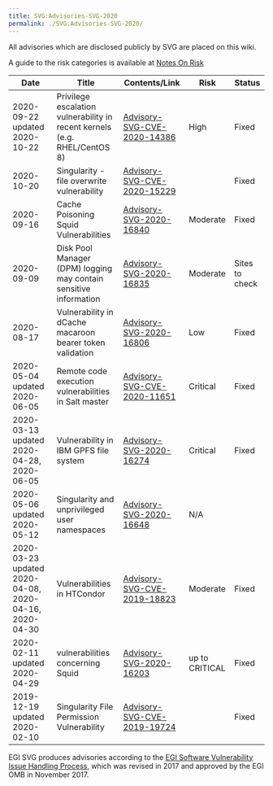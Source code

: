 ```yaml
---
title: SVG:Advisories-SVG-2020
permalink: ./SVG:Advisories-SVG-2020/
---
```


All advisories which are disclosed publicly by SVG are placed on this wiki.

A guide to the risk categories is available at
[Notes On Risk](https://wiki.egi.eu/wiki/SVG:Notes_On_Risk)

| Date                                                  | Title                                                                     | Contents/Link                                                             | Risk           | Status         |
| ----------------------------------------------------- | ------------------------------------------------------------------------- | ------------------------------------------------------------------------- | -------------- | -------------- |
| 2020-09-22 updated 2020-10-22                         | Privilege escalation vulnerability in recent kernels (e.g. RHEL/CentOS 8) | [Advisory-SVG-CVE-2020-14386](./2020/SVG:/Advisory-SVG-CVE-2020-14386.md) | High           | Fixed          |
| 2020-10-20                                            | Singularity - file overwrite vulnerability                                | [Advisory-SVG-CVE-2020-15229](./2020/SVG:/Advisory-SVG-CVE-2020-15229.md) |                | Fixed          |
| 2020-09-16                                            | Cache Poisoning Squid Vulnerabilities                                     | [Advisory-SVG-2020-16840](./2020/SVG:/Advisory-SVG-2020-16840.md)         | Moderate       | Fixed          |
| 2020-09-09                                            | Disk Pool Manager (DPM) logging may contain sensitive information         | [Advisory-SVG-2020-16835](./2020/SVG:/Advisory-SVG-2020-16835.md)         | Moderate       | Sites to check |
| 2020-08-17                                            | Vulnerability in dCache macaroon bearer token validation                  | [Advisory-SVG-2020-16806](./2020/SVG:/Advisory-SVG-2020-16806.md)         | Low            | Fixed          |
| 2020-05-04 updated 2020-06-05                         | Remote code execution vulnerabilities in Salt master                      | [Advisory-SVG-CVE-2020-11651](./2020/SVG:/Advisory-SVG-CVE-2020-11651.md) | Critical       | Fixed          |
| 2020-03-13 updated 2020-04-28, 2020-06-05             | Vulnerability in IBM GPFS file system                                     | [Advisory-SVG-2020-16274](./2020/SVG:/Advisory-SVG-2020-16274.md)         | Critical       | Fixed          |
| 2020-05-06 updated 2020-05-12                         | Singularity and unprivileged user namespaces                              | [Advisory-SVG-2020-16648](./2020/SVG:/Advisory-SVG-2020-16648.md)         | N/A            |                |
| 2020-03-23 updated 2020-04-08, 2020-04-16, 2020-04-30 | Vulnerabilities in HTCondor                                               | [Advisory-SVG-CVE-2019-18823](./2019/SVG:/Advisory-SVG-CVE-2019-18823.md) | Moderate       | Fixed          |
| 2020-02-11 updated 2020-04-29                         | vulnerabilities concerning Squid                                          | [Advisory-SVG-2020-16203](./2020/SVG:/Advisory-SVG-2020-16203.md)         | up to CRITICAL | Fixed          |
| 2019-12-19 updated 2020-02-10                         | Singularity File Permission Vulnerability                                 | [Advisory-SVG-CVE-2019-19724](./2019/SVG:/Advisory-SVG-CVE-2019-19724.md) |                | Fixed          |

EGI SVG produces advisories according to the
[EGI Software Vulnerability Issue Handling Process](https://documents.egi.eu/document/3145),
which was revised in 2017 and approved by the EGI OMB in November 2017.
